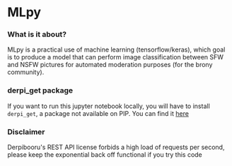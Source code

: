 # MLpy

### What is it about?

MLpy is a practical use of machine learning (tensorflow/keras), which goal is to produce a model that can perform image classification between SFW and NSFW pictures for automated moderation purposes (for the brony community).

### derpi_get package

If you want to run this jupyter notebook locally, you will have to install ``derpi_get``, a package not available on PIP. You can find it [here](https://github.com/LMquentinLR/derpi_get)

### Disclaimer

Derpibooru's REST API license forbids a high load of requests per second, please keep the exponential back off functional if you try this code